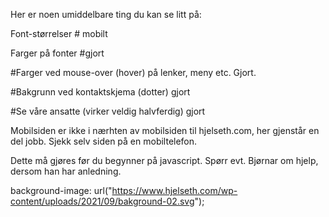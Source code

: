 Her er noen umiddelbare ting du kan se litt på:

Font-størrelser # mobilt

Farger på fonter #gjort

#Farger ved mouse-over (hover) på lenker, meny etc. Gjort.

#Bakgrunn ved kontaktskjema (dotter) gjort

#Se våre ansatte (virker veldig halvferdig) gjort

Mobilsiden er ikke i nærhten av mobilsiden til hjelseth.com, her gjenstår en del jobb. Sjekk selv siden på en mobiltelefon.

Dette må gjøres før du begynner på javascript. Spørr evt. Bjørnar om hjelp, dersom han har anledning.




background-image: url("https://www.hjelseth.com/wp-content/uploads/2021/09/bakground-02.svg");